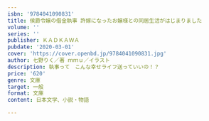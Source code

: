 ```yaml
---
isbn: '9784041090831'
title: 侯爵令嬢の借金執事 許嫁になったお嬢様との同居生活がはじまりました
volume: ''
series: ''
publisher: ＫＡＤＫＡＷＡ
pubdate: '2020-03-01'
cover: 'https://cover.openbd.jp/9784041090831.jpg'
author: 七野りく／著 ｍｍｕ／イラスト
description: 執事って　こんな幸せライフ送っていいの！？
price: '620'
genre: 文庫
target: 一般
format: 文庫
content: 日本文学、小説・物語

---
```

